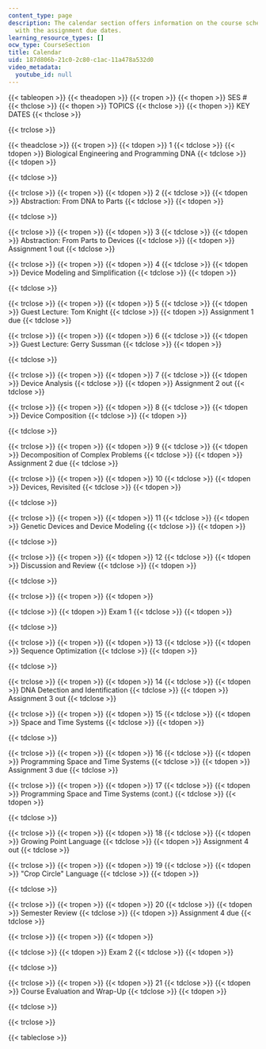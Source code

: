 ```yaml
---
content_type: page
description: The calendar section offers information on the course schedule along
  with the assignment due dates.
learning_resource_types: []
ocw_type: CourseSection
title: Calendar
uid: 187d806b-21c0-2c80-c1ac-11a478a532d0
video_metadata:
  youtube_id: null
---
```


{{< tableopen >}}
{{< theadopen >}}
{{< tropen >}}
{{< thopen >}}
SES #
{{< thclose >}}
{{< thopen >}}
TOPICS
{{< thclose >}}
{{< thopen >}}
KEY DATES
{{< thclose >}}

{{< trclose >}}

{{< theadclose >}}
{{< tropen >}}
{{< tdopen >}}
1
{{< tdclose >}}
{{< tdopen >}}
Biological Engineering and Programming DNA
{{< tdclose >}}
{{< tdopen >}}

{{< tdclose >}}

{{< trclose >}}
{{< tropen >}}
{{< tdopen >}}
2
{{< tdclose >}}
{{< tdopen >}}
Abstraction: From DNA to Parts
{{< tdclose >}}
{{< tdopen >}}

{{< tdclose >}}

{{< trclose >}}
{{< tropen >}}
{{< tdopen >}}
3
{{< tdclose >}}
{{< tdopen >}}
Abstraction: From Parts to Devices
{{< tdclose >}}
{{< tdopen >}}
Assignment 1 out
{{< tdclose >}}

{{< trclose >}}
{{< tropen >}}
{{< tdopen >}}
4
{{< tdclose >}}
{{< tdopen >}}
Device Modeling and Simplification
{{< tdclose >}}
{{< tdopen >}}

{{< tdclose >}}

{{< trclose >}}
{{< tropen >}}
{{< tdopen >}}
5
{{< tdclose >}}
{{< tdopen >}}
Guest Lecture: Tom Knight
{{< tdclose >}}
{{< tdopen >}}
Assignment 1 due
{{< tdclose >}}

{{< trclose >}}
{{< tropen >}}
{{< tdopen >}}
6
{{< tdclose >}}
{{< tdopen >}}
Guest Lecture: Gerry Sussman
{{< tdclose >}}
{{< tdopen >}}

{{< tdclose >}}

{{< trclose >}}
{{< tropen >}}
{{< tdopen >}}
7
{{< tdclose >}}
{{< tdopen >}}
Device Analysis
{{< tdclose >}}
{{< tdopen >}}
Assignment 2 out
{{< tdclose >}}

{{< trclose >}}
{{< tropen >}}
{{< tdopen >}}
8
{{< tdclose >}}
{{< tdopen >}}
Device Composition
{{< tdclose >}}
{{< tdopen >}}

{{< tdclose >}}

{{< trclose >}}
{{< tropen >}}
{{< tdopen >}}
9
{{< tdclose >}}
{{< tdopen >}}
Decomposition of Complex Problems
{{< tdclose >}}
{{< tdopen >}}
Assignment 2 due
{{< tdclose >}}

{{< trclose >}}
{{< tropen >}}
{{< tdopen >}}
10
{{< tdclose >}}
{{< tdopen >}}
Devices, Revisited
{{< tdclose >}}
{{< tdopen >}}

{{< tdclose >}}

{{< trclose >}}
{{< tropen >}}
{{< tdopen >}}
11
{{< tdclose >}}
{{< tdopen >}}
Genetic Devices and Device Modeling
{{< tdclose >}}
{{< tdopen >}}

{{< tdclose >}}

{{< trclose >}}
{{< tropen >}}
{{< tdopen >}}
12
{{< tdclose >}}
{{< tdopen >}}
Discussion and Review
{{< tdclose >}}
{{< tdopen >}}

{{< tdclose >}}

{{< trclose >}}
{{< tropen >}}
{{< tdopen >}}

{{< tdclose >}}
{{< tdopen >}}
Exam 1
{{< tdclose >}}
{{< tdopen >}}

{{< tdclose >}}

{{< trclose >}}
{{< tropen >}}
{{< tdopen >}}
13
{{< tdclose >}}
{{< tdopen >}}
Sequence Optimization
{{< tdclose >}}
{{< tdopen >}}

{{< tdclose >}}

{{< trclose >}}
{{< tropen >}}
{{< tdopen >}}
14
{{< tdclose >}}
{{< tdopen >}}
DNA Detection and Identification
{{< tdclose >}}
{{< tdopen >}}
Assignment 3 out
{{< tdclose >}}

{{< trclose >}}
{{< tropen >}}
{{< tdopen >}}
15
{{< tdclose >}}
{{< tdopen >}}
Space and Time Systems
{{< tdclose >}}
{{< tdopen >}}

{{< tdclose >}}

{{< trclose >}}
{{< tropen >}}
{{< tdopen >}}
16
{{< tdclose >}}
{{< tdopen >}}
Programming Space and Time Systems
{{< tdclose >}}
{{< tdopen >}}
Assignment 3 due
{{< tdclose >}}

{{< trclose >}}
{{< tropen >}}
{{< tdopen >}}
17
{{< tdclose >}}
{{< tdopen >}}
Programming Space and Time Systems (cont.)
{{< tdclose >}}
{{< tdopen >}}

{{< tdclose >}}

{{< trclose >}}
{{< tropen >}}
{{< tdopen >}}
18
{{< tdclose >}}
{{< tdopen >}}
Growing Point Language
{{< tdclose >}}
{{< tdopen >}}
Assignment 4 out
{{< tdclose >}}

{{< trclose >}}
{{< tropen >}}
{{< tdopen >}}
19
{{< tdclose >}}
{{< tdopen >}}
"Crop Circle" Language
{{< tdclose >}}
{{< tdopen >}}

{{< tdclose >}}

{{< trclose >}}
{{< tropen >}}
{{< tdopen >}}
20
{{< tdclose >}}
{{< tdopen >}}
Semester Review
{{< tdclose >}}
{{< tdopen >}}
Assignment 4 due
{{< tdclose >}}

{{< trclose >}}
{{< tropen >}}
{{< tdopen >}}

{{< tdclose >}}
{{< tdopen >}}
Exam 2
{{< tdclose >}}
{{< tdopen >}}

{{< tdclose >}}

{{< trclose >}}
{{< tropen >}}
{{< tdopen >}}
21
{{< tdclose >}}
{{< tdopen >}}
Course Evaluation and Wrap-Up
{{< tdclose >}}
{{< tdopen >}}

{{< tdclose >}}

{{< trclose >}}

{{< tableclose >}}